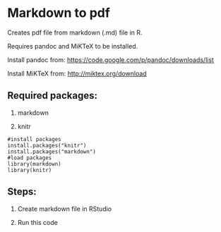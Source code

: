 Markdown to pdf
============
Creates pdf file from markdown (.md) file in R.

Requires pandoc and MiKTeX to be installed.

Install pandoc from: https://code.google.com/p/pandoc/downloads/list

Install MiKTeX from: http://miktex.org/download

Required packages:
---------------

1. markdown

2. knitr

```
#install packages
install.packages("knitr")
install.packages("markdown")
#load packages
library(markdown)
library(knitr)
```

Steps:
---------

1. Create markdown file in RStudio

2. Run this code
